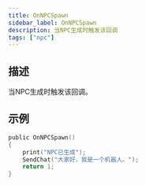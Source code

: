 ```yaml
---
title: OnNPCSpawn
sidebar_label: OnNPCSpawn
description: 当NPC生成时触发该回调
tags: ["npc"]
---
```


## 描述

当NPC生成时触发该回调。

## 示例

```c
public OnNPCSpawn()
{
    print("NPC已生成");
    SendChat("大家好，我是一个机器人。");
    return 1;
}
```
